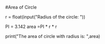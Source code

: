 #Area of Circle

r = float(input("Radius of the circle: "))

PI = 3.142
area =PI * r * r

print("The area of circle with radius is: ",area)

